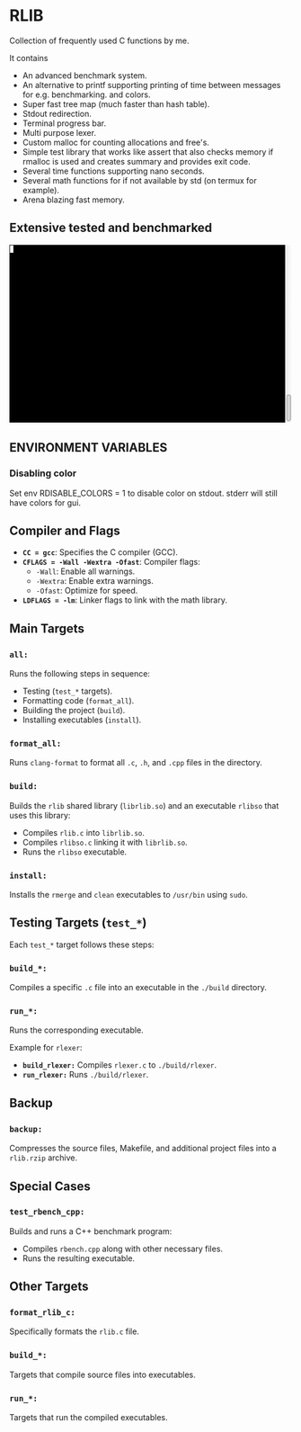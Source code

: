 # RLIB

Collection of frequently used C functions by me. 

It contains 
 - An advanced benchmark system.
 - An alternative to printf supporting printing of time between messages for e.g. benchmarking.
   and colors.
 - Super fast tree map (much faster than hash table).
 - Stdout redirection.
 - Terminal progress bar.
 - Multi purpose lexer.
 - Custom malloc for counting allocations and free's.
 - Simple test library that works like assert that also checks memory if rmalloc is used and
   creates summary and provides exit code.
 - Several time functions supporting nano seconds.
 - Several math functions for if not available by std (on termux for example).
 - Arena blazing fast memory.

## Extensive tested and benchmarked
![Gif of build process](build.gif)

## ENVIRONMENT VARIABLES

###  Disabling color
Set env RDISABLE_COLORS = 1 to disable color on stdout. stderr will still have colors for gui.

## Compiler and Flags
- **`CC = gcc`**: Specifies the C compiler (GCC).
- **`CFLAGS = -Wall -Wextra -Ofast`**: Compiler flags:
  - `-Wall`: Enable all warnings.
  - `-Wextra`: Enable extra warnings.
  - `-Ofast`: Optimize for speed.
- **`LDFLAGS = -lm`**: Linker flags to link with the math library.

## Main Targets

### `all:`
Runs the following steps in sequence:
- Testing (`test_*` targets).
- Formatting code (`format_all`).
- Building the project (`build`).
- Installing executables (`install`).

### `format_all:`
Runs `clang-format` to format all `.c`, `.h`, and `.cpp` files in the directory.

### `build:`
Builds the `rlib` shared library (`librlib.so`) and an executable `rlibso` that uses this library:
- Compiles `rlib.c` into `librlib.so`.
- Compiles `rlibso.c` linking it with `librlib.so`.
- Runs the `rlibso` executable.

### `install:`
Installs the `rmerge` and `clean` executables to `/usr/bin` using `sudo`.

## Testing Targets (`test_*`)

Each `test_*` target follows these steps:

### `build_*:`
Compiles a specific `.c` file into an executable in the `./build` directory.

### `run_*:`
Runs the corresponding executable.

Example for `rlexer`:
- **`build_rlexer:`** Compiles `rlexer.c` to `./build/rlexer`.
- **`run_rlexer:`** Runs `./build/rlexer`.

## Backup

### `backup:`
Compresses the source files, Makefile, and additional project files into a `rlib.rzip` archive.

## Special Cases

### `test_rbench_cpp:`
Builds and runs a C++ benchmark program:
- Compiles `rbench.cpp` along with other necessary files.
- Runs the resulting executable.

## Other Targets

### `format_rlib_c:`
Specifically formats the `rlib.c` file.

### `build_*:`
Targets that compile source files into executables.

### `run_*:`
Targets that run the compiled executables.